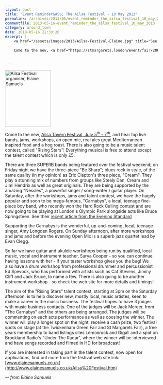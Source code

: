 ```yaml
---
layout: post
title: "Event Reminder&#58; The Ailsa Festival - 10 May 2013"
permalink: /archives/2013/05/event_reminder_the_ailsa_festival_10_may_2013.html
commentfile: 2013-05-16-event_reminder_the_ailsa_festival_10_may_2013
category: around_town
date: 2013-05-16 22:30:26
excerpt: |
    <a href="/assets/images/2013/Ailsa-Festival-Elaine.jpg" title="See larger version of - Ailsa Festival organiser,  Elaine Samuels"><img src="/assets/images/2013/Ailsa-Festival-Elaine_thumb.jpg" width="150" height="186" alt="Ailsa Festival organiser,  Elaine Samuels" class="photo right" /></a>
    
    Come to the new, <a href="https://stmargarets.london/event/fair/200705143885,">Ailsa Tavern Festival, July 5<sup>th</sup> - 7<sup>th</sup></a> and hear top live bands, jams, workshops, an open mic, real ales great Mediterranean inspired food and a hog roast.  There is also going to be a music talent contest, called "Rising Stars"! Everything musical is free to attend except the talent contest which is only &pound;5.
    

---
```


<a href="/assets/images/2013/Ailsa-Festival-Elaine.jpg" title="See larger version of - Ailsa Festival organiser,  Elaine Samuels"><img src="/assets/images/2013/Ailsa-Festival-Elaine_thumb.jpg" width="150" height="186" alt="Ailsa Festival organiser,  Elaine Samuels" class="photo right" /></a>

Come to the new, [Ailsa Tavern Festival, July 5<sup>th</sup> - 7<sup>th</sup>](/event/fair/200705143885), and hear top live bands, jams, workshops, an open mic, real ales great Mediterranean inspired food and a hog roast. There is also going to be a music talent contest, called "Rising Stars"! Everything musical is free to attend except the talent contest which is only £5.

There are three SUPERB bands being featured over the festival weekend; on Friday night we have the three-piece "Be Sharp"; blues rock in style, of the same quality (in my opinion) as Eric Clapton's three piece, "Cream". They play a stunning mix of numbers from groups like Steely Dan, Cream and Jimi Hendrix as well as great originals. They are being supported by the amazing "Nessles", a powerful singer / song-writer / guitar player. On Saturday, after the workshops, jams and talent contest, we have the hugely popular and soon to be mega-famous, "Carnabys", a local, teenage five-piece boy band, who recently won the Hard Rock Calling contest and are now going to be playing at London's Olympic Park alongside acts like Bruce Springsteen. See their [recent article from the Evening Standard](http://www.standard.co.uk/news/london/richmond-band-the-carnabys-beat-12000-for-billing-at-olympic-park-8608710.html)

Supporting the Carnabys is the wonderful, up-and-coming, local, teenage singer, Amy Longden Rogers. On Sunday afternoon, after more workshops and jams and before the evening Open Mic is a superb jazz quartet lead by Evan Clegg.

So far we have guitar and ukulele workshops being run by qualified, local music, vocal and instrument teacher, Surya Cooper - so you can continue having lessons with her - if your taster workshop gives you the bug! We also have a drum workshop from professional drummer and percussionist Ed Spevock, who has performed with artists such as Cat Stevens, Jimmy Cliff and Jack Bruce, to name a few. There is also going to be another instrument workshop - so check the web site for more details and timings!

The aim of the "Rising Stars" talent contest, starting at 3pm on the Saturday afternoon, is to help discover new, mostly local, music artistes, keen to make a career in the music business. The festival hopes to have 3 judges with music business contacts. One of the judges will be Jack Mercer, from "The Carnabys" and the others are being arranged. The judges will be commenting on each acts performance as well as coosing the winner. The winner will play a longer spot on the night, receive a cash prize, two festival spots on stage (at the Twickenham Green Fair and St Margarets Fair), a free years membership to band listings sites Lemonrock and Gigall and a spot on Brookland Radio's "Under The Radar", where the winner will be interviewed and have songs recorded and filmed in HD for broadcast!

If you are interested in taking part in the talent contest, now open for applications, find out more from the festival web site link: [www.elainesamuels.co.uk](http://www.elainesamuels.co.uk/Ailsa%20Festival.htm)

<cite>-- from Elaine Samuels</cite>
